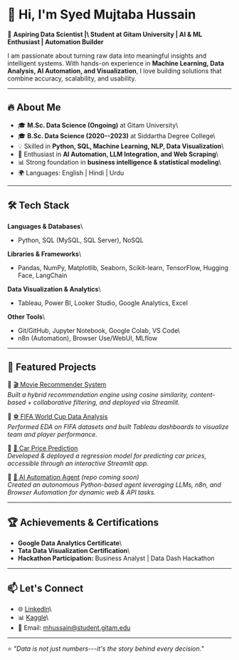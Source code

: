 # 👋 Hi, I'm Syed Mujtaba Hussain

🚀 **Aspiring Data Scientist |\ Student at Gitam University \| AI & ML Enthusiast \| Automation
Builder**

I am passionate about turning raw data into meaningful insights and
intelligent systems. With hands-on experience in **Machine Learning,
Data Analysis, AI Automation, and Visualization**, I love building
solutions that combine accuracy, scalability, and usability.

------------------------------------------------------------------------

## 🔥 About Me

-   🎓 **M.Sc. Data Science (Ongoing)** at Gitam University\
-   🎓 **B.Sc. Data Science (2020--2023)** at Siddartha Degree College\
-   💡 Skilled in **Python, SQL, Machine Learning, NLP, Data
    Visualization**\
-   🤖 Enthusiast in **AI Automation, LLM Integration, and Web
    Scraping**\
-   📊 Strong foundation in **business intelligence & statistical
    modeling**\
-   🌍 Languages: English \| Hindi \| Urdu

------------------------------------------------------------------------

## 🛠️ Tech Stack

**Languages & Databases**\
- Python, SQL (MySQL, SQL Server), NoSQL

**Libraries & Frameworks**\
- Pandas, NumPy, Matplotlib, Seaborn, Scikit-learn, TensorFlow, Hugging
Face, LangChain

**Data Visualization & Analytics**\
- Tableau, Power BI, Looker Studio, Google Analytics, Excel

**Other Tools**\
- Git/GitHub, Jupyter Notebook, Google Colab, VS Code\
- n8n (Automation), Browser Use/WebUI, MLflow

------------------------------------------------------------------------

## 📂 Featured Projects

🔹 [🎬 Movie Recommender
System](https://github.com/Maddy10/Movie-Recommender-System)\
*Built a hybrid recommendation engine using cosine similarity,
content-based + collaborative filtering, and deployed via Streamlit.*

🔹 [⚽ FIFA World Cup Data
Analysis](https://github.com/Maddy10/FIFA_WorldCup_DataAnalysis)\
*Performed EDA on FIFA datasets and built Tableau dashboards to
visualize team and player performance.*

🔹 [🚗 Car Price
Prediction](https://github.com/Maddy10/Car-Price-Prediction-ML-Project-)\
*Developed & deployed a regression model for predicting car prices,
accessible through an interactive Streamlit app.*

🔹 [🤖 AI Automation Agent](#) *(repo coming soon)*\
*Created an autonomous Python-based agent leveraging LLMs, n8n, and
Browser Automation for dynamic web & API tasks.*

------------------------------------------------------------------------

## 🏆 Achievements & Certifications

-   **Google Data Analytics Certificate**\
-   **Tata Data Visualization Certification**\
-   **Hackathon Participation:** Business Analyst \| Data Dash Hackathon

------------------------------------------------------------------------

## 📫 Let's Connect

-   🌐
    [LinkedIn](https://www.linkedin.com/in/syed-mujtaba-hussain-23a523337/)\
-   📊 [Kaggle](https://www.kaggle.com/syed9796)\
-   📧 Email: mhussain@student.gitam.edu

------------------------------------------------------------------------

⭐️ *"Data is not just numbers---it's the story behind every decision."*
